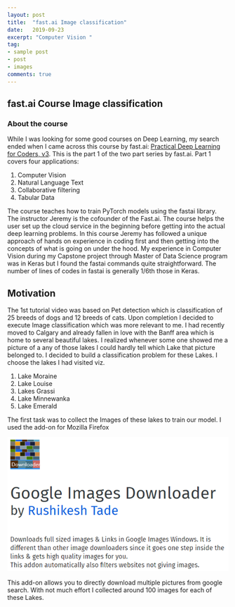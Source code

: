 ```yaml
---
layout: post
title:  "fast.ai Image classification"
date:   2019-09-23
excerpt: "Computer Vision "
tag:
- sample post
- post
- images
comments: true
---
```


## fast.ai Course Image classification
### About the course

While I was looking for some good courses on Deep Learning, my search ended when I came across this course by fast.ai: [Practical Deep Learning for Coders, v3](https://course.fast.ai/). This is the part 1 of the two part series by fast.ai. Part 1 covers four applications:

1. Computer Vision
2. Natural Language Text
3. Collaborative filtering  
4. Tabular Data

The course teaches how to train PyTorch models using the fastai library. The instructor Jeremy is the cofounder of the Fast.ai. The course helps the user set up the cloud service in the beginning before getting into the actual deep learning problems. In this course Jeremy has followed a unique approach of hands on experience in coding first and then getting into the concepts of what is going on under the hood. My experience in Computer Vision during my Capstone project through Master of Data Science program was in Keras but I found the fastai commands quite straightforward.
The number of lines of codes in fastai is generally 1/6th those in Keras.

## Motivation

The 1st tutorial video was based on Pet detection which is classification of 25 breeds of dogs and 12 breeds of cats. Upon completion I decided to execute Image classification which was more relevant to me. I had recently moved to Calgary and already fallen in love with the Banff area which is home to several beautiful lakes. I realized whenever some one showed me a picture of a any of those lakes I could hardly tell which Lake that picture belonged to. I decided to build a classification problem for these Lakes. I choose the lakes I had visited viz.

1. Lake Moraine
2. Lake Louise
3. Lakes Grassi
4. Lake Minnewanka
5. Lake Emerald

The first task was to collect the Images of these lakes to train our model. I used the add-on for Mozilla Firefox

![Google Image Downloader](../imgs/google_image_downloader.PNG)

This add-on allows you to directly download multiple pictures from google search.
With not much effort I collected around 100 images for each of these Lakes.
